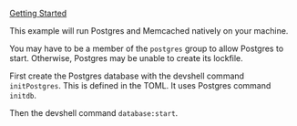 
[Getting Started](https://numtide.github.io/devshell/getting_started.html)

This example will run Postgres and Memcached natively on your machine.

You may have to be a member of the `postgres` group to allow Postgres to start. Otherwise, Postgres may be unable to create its lockfile.

First create the Postgres database with the devshell command `initPostgres`. This is defined in the TOML. It uses Postgres command `initdb`.

Then the devshell command `database:start`.
